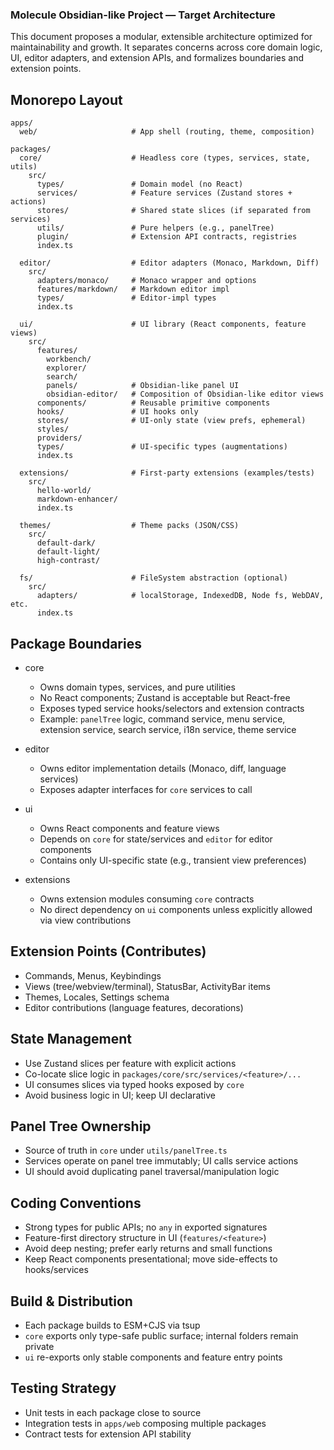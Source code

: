 ### Molecule Obsidian-like Project — Target Architecture

This document proposes a modular, extensible architecture optimized for maintainability and growth. It separates concerns across core domain logic, UI, editor adapters, and extension APIs, and formalizes boundaries and extension points.

## Monorepo Layout

```text
apps/
  web/                     # App shell (routing, theme, composition)

packages/
  core/                    # Headless core (types, services, state, utils)
    src/
      types/               # Domain model (no React)
      services/            # Feature services (Zustand stores + actions)
      stores/              # Shared state slices (if separated from services)
      utils/               # Pure helpers (e.g., panelTree)
      plugin/              # Extension API contracts, registries
      index.ts

  editor/                  # Editor adapters (Monaco, Markdown, Diff)
    src/
      adapters/monaco/     # Monaco wrapper and options
      features/markdown/   # Markdown editor impl
      types/               # Editor-impl types
      index.ts

  ui/                      # UI library (React components, feature views)
    src/
      features/
        workbench/
        explorer/
        search/
        panels/            # Obsidian-like panel UI
        obsidian-editor/   # Composition of Obsidian-like editor views
      components/          # Reusable primitive components
      hooks/               # UI hooks only
      stores/              # UI-only state (view prefs, ephemeral)
      styles/
      providers/
      types/               # UI-specific types (augmentations)
      index.ts

  extensions/              # First-party extensions (examples/tests)
    src/
      hello-world/
      markdown-enhancer/
      index.ts

  themes/                  # Theme packs (JSON/CSS)
    src/
      default-dark/
      default-light/
      high-contrast/

  fs/                      # FileSystem abstraction (optional)
    src/
      adapters/            # localStorage, IndexedDB, Node fs, WebDAV, etc.
      index.ts
```

## Package Boundaries

- core
  - Owns domain types, services, and pure utilities
  - No React components; Zustand is acceptable but React-free
  - Exposes typed service hooks/selectors and extension contracts
  - Example: `panelTree` logic, command service, menu service, extension service, search service, i18n service, theme service

- editor
  - Owns editor implementation details (Monaco, diff, language services)
  - Exposes adapter interfaces for `core` services to call

- ui
  - Owns React components and feature views
  - Depends on `core` for state/services and `editor` for editor components
  - Contains only UI-specific state (e.g., transient view preferences)

- extensions
  - Owns extension modules consuming `core` contracts
  - No direct dependency on `ui` components unless explicitly allowed via view contributions

## Extension Points (Contributes)

- Commands, Menus, Keybindings
- Views (tree/webview/terminal), StatusBar, ActivityBar items
- Themes, Locales, Settings schema
- Editor contributions (language features, decorations)

## State Management

- Use Zustand slices per feature with explicit actions
- Co-locate slice logic in `packages/core/src/services/<feature>/...`
- UI consumes slices via typed hooks exposed by `core`
- Avoid business logic in UI; keep UI declarative

## Panel Tree Ownership

- Source of truth in `core` under `utils/panelTree.ts`
- Services operate on panel tree immutably; UI calls service actions
- UI should avoid duplicating panel traversal/manipulation logic

## Coding Conventions

- Strong types for public APIs; no `any` in exported signatures
- Feature-first directory structure in UI (`features/<feature>`)
- Avoid deep nesting; prefer early returns and small functions
- Keep React components presentational; move side-effects to hooks/services

## Build & Distribution

- Each package builds to ESM+CJS via tsup
- `core` exports only type-safe public surface; internal folders remain private
- `ui` re-exports only stable components and feature entry points

## Testing Strategy

- Unit tests in each package close to source
- Integration tests in `apps/web` composing multiple packages
- Contract tests for extension API stability

